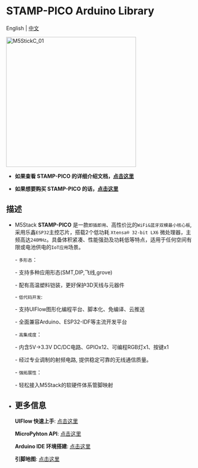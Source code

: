 # STAMP-PICO Arduino Library

English | [中文](README_cn.md)

<img src="https://static-cdn.m5stack.com/resource/docs/static/assets/img/product_pics/core/stamp_pico/stamp_pico_01.webp" alt="M5StickC_01" width="350">

* **如果查看 STAMP-PICO 的详细介绍文档，[点击这里](https://docs.m5stack.com/#/zh_CN/core/stamp_pico)**

* **如果想要购买 STAMP-PICO 的话，[点击这里](https://item.taobao.com/item.htm?spm=a1z10.3-c-s.w4002-22404213524.31.426a756dEEG6jQ&id=653435559515)**

## 描述

* M5Stack **STAMP-PICO** 是一款`即插即用`、高性价比的`WiFi&蓝牙双模最小核心板`, 采用乐鑫`ESP32`主控芯片，搭载2个低功耗 `Xtensa® 32-bit LX6` 微处理器，主频高达`240MHz`。具备体积紧凑、性能强劲及功耗低等特点，适用于任何空间有限或电池供电的`IoT应用`场景。

  

  \- `多形态`：

     \- 支持多种应用形态(SMT,DIP,飞线,grove)

     \- 配有高温塑料铠装，更好保护3D天线与元器件

  

  \- `低代码开发`:

     \- 支持UIFlow图形化编程平台、脚本化、免编译、云推送

     \- 全面兼容Arduino、ESP32-IDF等主流开发平台

  

  \- `高集成度`：

     \- 内含5V->3.3V DC/DC电路、GPIOx12、可编程RGB灯x1、按键x1 

     \- 经过专业调制的射频电路, 提供稳定可靠的无线通信质量。

  

  \- `强拓展性`：

     \- 轻松接入M5Stack的软硬件体系管脚映射

-  ## 更多信息

    **UIFlow 快速上手**: [点击这里](https://docs.m5stack.com/zh_CN/quick_start/m5stickc/m5stickc_quick_start_with_uiflow)

    **MicroPyhton API**: [点击这里](https://docs.m5stack.com/zh_CN/mpy/display/m5stack_lvgl)

    **Arduino IDE 环境搭建**: [点击这里](https://docs.m5stack.com/zh_CN/arduino/arduino_development)

    **引脚地图**: [点击这里](https://docs.m5stack.com/zh_CN/core/stamp_pico)
